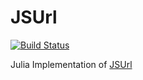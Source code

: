 # JSUrl

[![Build Status](https://github.com/bluesmoon/JSUrl.jl/actions/workflows/CI.yml/badge.svg?branch=main)](https://github.com/bluesmoon/JSUrl.jl/actions/workflows/CI.yml?query=branch%3Amain)

Julia Implementation of [JSUrl](https://github.com/Sage/jsurl)
